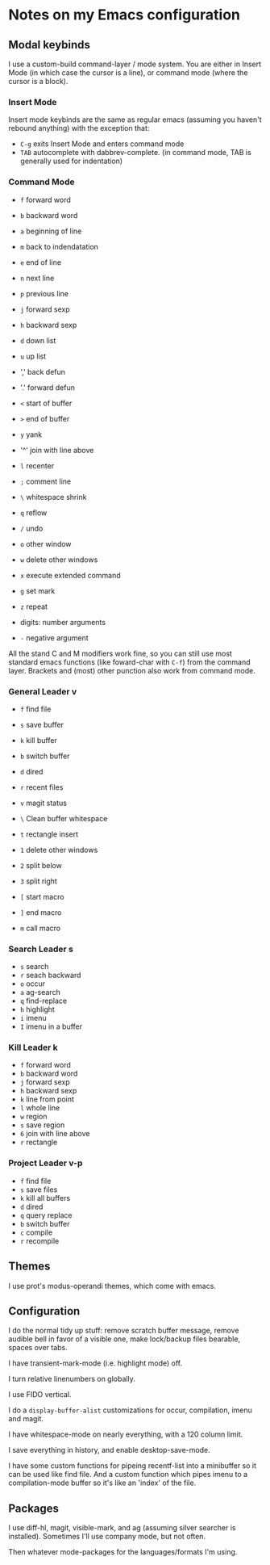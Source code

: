 # Notes on my Emacs configuration

## Modal keybinds

I use a custom-build command-layer / mode system. You are either in
Insert Mode (in which case the cursor is a line), or command mode
(where the cursor is a block).

### Insert Mode

Insert mode keybinds are the same as regular emacs (assuming you
haven't rebound anything) with the exception that:

* `C-g` exits Insert Mode and enters command mode
* `TAB` autocomplete with dabbrev-complete. (in command mode, TAB is
  generally used for indentation)

### Command Mode

- `f` forward word
- `b` backward word
- `a` beginning of line
- `m` back to indendatation
- `e` end of line
- `n` next line
- `p` previous line

- `j` forward sexp
- `h` backward sexp
- `d` down list
- `u` up list

- ',' back defun
- '.' forward defun

- `<` start of buffer
- `>` end of buffer

- `y` yank
- '^' join with line above
- `l` recenter
- `;` comment line
- `\` whitespace shrink
- `q` reflow

- `/` undo
- `o` other window
- `w` delete other windows
- `x` execute extended command
- `g` set mark
- `z` repeat

- digits: number arguments
- `-` negative argument

All the stand C and M modifiers work fine, so you can still use most
standard emacs functions (like foward-char with `C-f`) from the
command layer. Brackets and (most) other punction also work from command
mode.

### General Leader v

- `f` find file
- `s` save buffer
- `k` kill buffer
- `b` switch buffer
- `d` dired
- `r` recent files
- `v` magit status
- `\` Clean buffer whitespace
- `t` rectangle insert

- `1` delete other windows
- `2` split below
- `3` split right

- `[` start macro
- `]` end macro
- `m` call macro

### Search Leader s

- `s` search
- `r` seach backward
- `o` occur
- `a` ag-search
- `q` find-replace
- `h` highlight
- `i` imenu
- `I` imenu in a buffer

### Kill Leader k

- `f` forward word
- `b` backward word
- `j` forward sexp
- `h` backward sexp
- `k` line from point
- `l` whole line
- `w` region
- `s` save region
- `6` join with line above
- `r` rectangle

### Project Leader v-p

- `f` find file
- `s` save files
- `k` kill all buffers
- `d` dired
- `q` query replace
- `b` switch buffer
- `c` compile
- `r` recompile

## Themes

I use prot's modus-operandi themes, which come with emacs.

## Configuration

I do the normal tidy up stuff: remove scratch buffer message, remove
audible bell in favor of a visible one, make lock/backup files
bearable, spaces over tabs.

I have transient-mark-mode (i.e. highlight mode) off.

I turn relative linenumbers on globally.

I use FIDO vertical.

I do a `display-buffer-alist` customizations for occur, compilation,
imenu and magit.

I have whitespace-mode on nearly everything, with a 120 column limit.

I save everything in history, and enable desktop-save-mode.

I have some custom functions for pipeing recentf-list into a
minibuffer so it can be used like find file. And a custom function
which pipes imenu to a compilation-mode buffer so it's like an 'index'
of the file.

## Packages

I use diff-hl, magit, visible-mark, and ag (assuming silver searcher
is installed). Sometimes I'll use company mode, but not often.

Then whatever mode-packages for the languages/formats I'm using.
